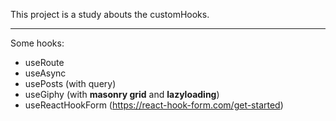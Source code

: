 This project is a study abouts the customHooks.

-----

Some hooks:

- useRoute
- useAsync
- usePosts (with query)
- useGiphy (with **masonry grid** and **lazyloading**)
- useReactHookForm (<https://react-hook-form.com/get-started>)


